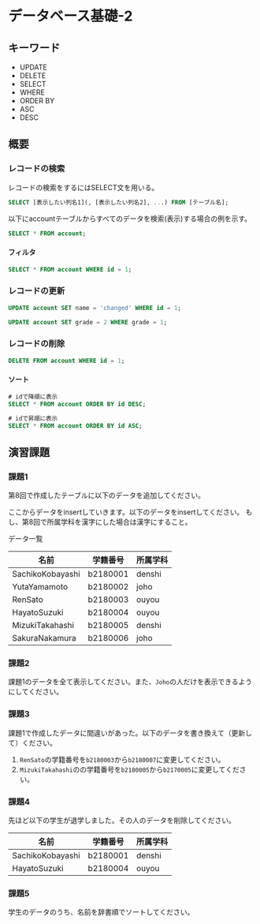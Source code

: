 # データベース基礎-2

## キーワード

* UPDATE
* DELETE
* SELECT
* WHERE
* ORDER BY
* ASC
* DESC

## 概要

### レコードの検索

レコードの検索をするにはSELECT文を用いる。</br>

```sql
SELECT [表示したい列名1](, [表示したい列名2], ...) FROM [テーブル名];
```

以下にaccountテーブルからすべてのデータを検索(表示)する場合の例を示す。

```sql
SELECT * FROM account;
```

#### フィルタ

```sql
SELECT * FROM account WHERE id = 1;
```

### レコードの更新

```sql
UPDATE account SET name = 'changed' WHERE id = 1;
```

```sql
UPDATE account SET grade = 2 WHERE grade = 1;
```

### レコードの削除

```sql
DELETE FROM account WHERE id = 1;
```

#### ソート

```sql
# idで降順に表示
SELECT * FROM account ORDER BY id DESC;
```

```sql
# idで昇順に表示
SELECT * FROM account ORDER BY id ASC;
```

## 演習課題

### 課題1
第8回で作成したテーブルに以下のデータを追加してください。

ここからデータをinsertしていきます。以下のデータをinsertしてください。
もし、第8回で所属学科を漢字にした場合は漢字にすること。

データ一覧  

|名前|学籍番号|所属学科|  
|---|---|---|  
|SachikoKobayashi|b2180001|denshi|
|YutaYamamoto|b2180002|joho|
|RenSato|b2180003|ouyou|
|HayatoSuzuki|b2180004|ouyou|
|MizukiTakahashi|b2180005|denshi|
|SakuraNakamura|b2180006|joho|

### 課題2
課題1のデータを全て表示してください。また、`Joho`の人だけを表示できるようにしてください。

### 課題3
課題1で作成したデータに間違いがあった。以下のデータを書き換えて（更新して）ください。  

1. `RenSato`の学籍番号を`b2180003`から`b2180007`に変更してください。  
2. `MizukiTakahashi`のの学籍番号を`b2180005`から`b2170005`に変更してください。


### 課題4
先ほど以下の学生が退学しました。その人のデータを削除してください。  

|名前|学籍番号|所属学科|
|---|---|---|
|SachikoKobayashi|b2180001|denshi|
|HayatoSuzuki|b2180004|ouyou|


### 課題5

学生のデータのうち、名前を辞書順でソートしてください。  





